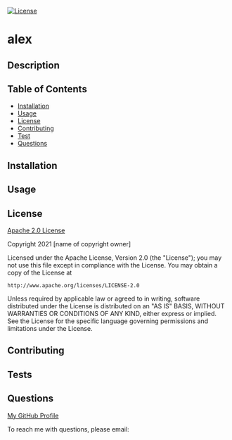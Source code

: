 

[![License](https://img.shields.io/badge/License-Apache%202.0-blue.svg)](https://opensource.org/licenses/Apache-2.0)

# alex

## Description




## Table of Contents

* [Installation](#installation)
* [Usage](#usage)
* [License](#license)
* [Contributing](#contributing)
* [Test](#tests)
* [Questions](#questions)


## Installation



## Usage





## License


[Apache 2.0 License](https://opensource.org/licenses/Apache-2.0)



Copyright 2021 [name of copyright owner]

Licensed under the Apache License, Version 2.0 (the "License");
you may not use this file except in compliance with the License.
You may obtain a copy of the License at

    http://www.apache.org/licenses/LICENSE-2.0

Unless required by applicable law or agreed to in writing, software
distributed under the License is distributed on an "AS IS" BASIS,
WITHOUT WARRANTIES OR CONDITIONS OF ANY KIND, either express or implied.
See the License for the specific language governing permissions and
limitations under the License.




## Contributing



## Tests



## Questions

[My GitHub Profile](https://github.com/)

To reach me with questions, please email: 
